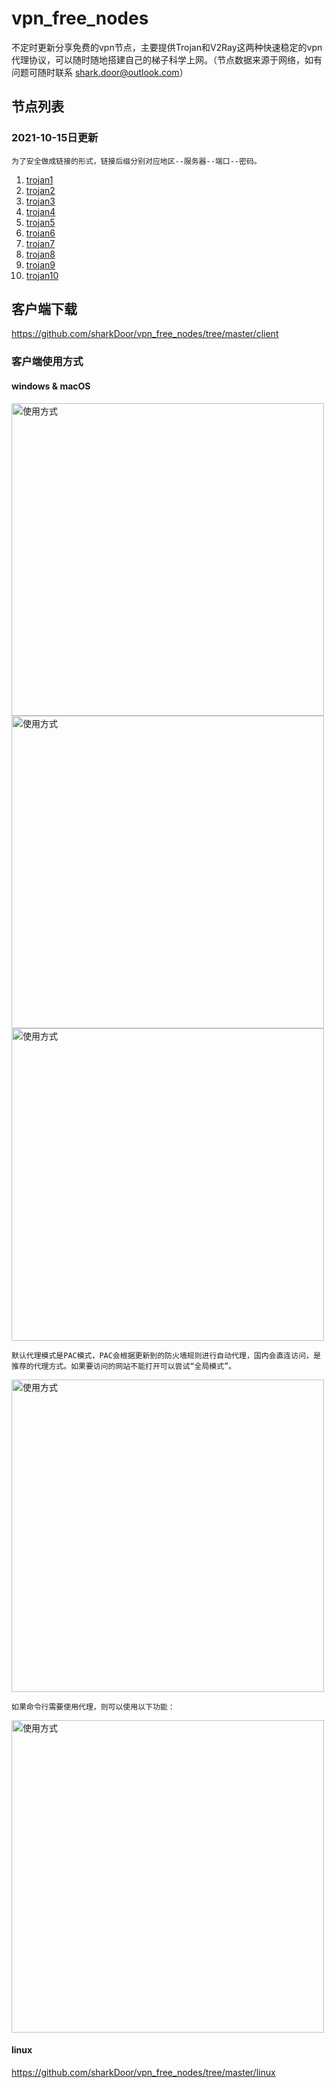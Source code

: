 # vpn_free_nodes

不定时更新分享免费的vpn节点，主要提供Trojan和V2Ray这两种快速稳定的vpn代理协议，可以随时随地搭建自己的梯子科学上网。（节点数据来源于网络，如有问题可随时联系 shark.door@outlook.com）

## 节点列表

### 2021-10-15日更新

`为了安全做成链接的形式，链接后缀分别对应地区--服务器--端口--密码。`

1. [trojan1](日本----jp4c56.t4v.fun-----18003----tMzUOS) 
2. [trojan2](日本----jpfy87.t3v.fun-----17503----tMzUOS) 
3. [trojan3](美国----usk3w3.t3v.fun-----17511----tMzUOS) 
4. [trojan4](新加坡----spfrvf.t3v.fun-----17515----tMzUOS) 
5. [trojan5](香港----hk9aws.t4v.fun-----18016----tMzUOS) 
6. [trojan6](韩国----krqzd0.dt1.fun-----10536----tMzUOS) 
7. [trojan7](加拿大----cawqgm.t4v.fun-----18060----tMzUOS) 
8. [trojan8](日本----jp359h.dt1.fun-----10516----tMzUOS) 
9. [trojan9](英国----ukxddv.dt1.fun-----10622----tMzUOS) 
10. [trojan10](香港----hku0q6.dt1.fun-----10525----tMzUOS) 


## 客户端下载

https://github.com/sharkDoor/vpn_free_nodes/tree/master/client

### 客户端使用方式

#### windows & macOS

<img width="500" alt="使用方式" src="https://user-images.githubusercontent.com/92512556/137468908-5f4d69ec-cad3-419b-ada7-3aea3595f67c.png">

<img width="500" alt="使用方式" src="https://user-images.githubusercontent.com/92512556/137505416-584953d9-f023-459b-937c-40c81e578f88.png">

<img width="500" alt="使用方式" src="https://user-images.githubusercontent.com/92512556/137505539-ee9b6c83-04f7-48ba-979f-569c6bb7b3ce.png">

`默认代理模式是PAC模式，PAC会根据更新到的防火墙规则进行自动代理，国内会直连访问，是推荐的代理方式。如果要访问的网站不能打开可以尝试“全局模式”。`

<img width="500" alt="使用方式" src="https://user-images.githubusercontent.com/92512556/137505979-13085e67-9850-49e4-925e-d9570bc77802.png">

`如果命令行需要使用代理，则可以使用以下功能：`

<img width="500" alt="使用方式" src="https://user-images.githubusercontent.com/92512556/137506327-cd7e95a3-7388-4c61-b94b-0c5274dfd799.png">


#### linux

https://github.com/sharkDoor/vpn_free_nodes/tree/master/linux


